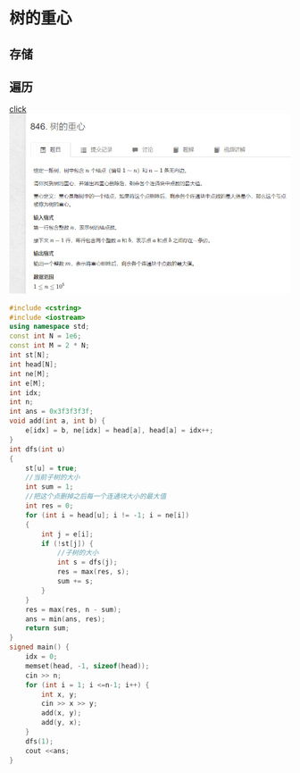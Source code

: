 #  树的重心
## 存储
## 遍历
[click](https://www.acwing.com/problem/content/848/)
![图 2](/images/b011eee048b9b1cb46f9eb4adc010d303cf398c19cc1768ce7dde6f67872b3b4.png)  
```cpp
#include <cstring>
#include <iostream>
using namespace std;
const int N = 1e6;
const int M = 2 * N;
int st[N];
int head[N];
int ne[M];
int e[M];
int idx;
int n;
int ans = 0x3f3f3f3f;
void add(int a, int b) {
    e[idx] = b, ne[idx] = head[a], head[a] = idx++;
}
int dfs(int u)
{
    st[u] = true;
    //当前子树的大小
    int sum = 1;
    //把这个点删掉之后每一个连通块大小的最大值
    int res = 0;
    for (int i = head[u]; i != -1; i = ne[i])
    {
        int j = e[i];
        if (!st[j]) {
            //子树的大小
            int s = dfs(j);
            res = max(res, s);
            sum += s;
        }
    }
    res = max(res, n - sum);
    ans = min(ans, res);
    return sum;
}
signed main() {
    idx = 0;
    memset(head, -1, sizeof(head));
    cin >> n;
    for (int i = 1; i <=n-1; i++) {
        int x, y;
        cin >> x >> y;
        add(x, y);
        add(y, x);
    }
    dfs(1);
    cout <<ans;
}
```